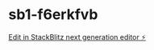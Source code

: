 # sb1-f6erkfvb

[Edit in StackBlitz next generation editor ⚡️](https://stackblitz.com/~/github.com/emapg/sb1-f6erkfvb)